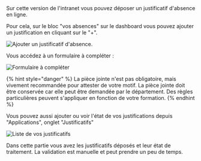 <div class="resume">
Sur cette version de l'intranet vous pouvez déposer un justificatif d'absence en ligne.
</div>

Pour cela, sur le bloc "vos absences" sur le dashboard vous pouvez ajouter un justification en cliquant sur le "+".

![Ajouter un justificatif d&apos;absence.](../.gitbook/assets/capture-de-cran-2020-09-21-a-15.05.37.png)

Vous accédez à un formulaire à compléter :

![Formulaire &#xE0; compl&#xE9;ter](../.gitbook/assets/capture-de-cran-2020-09-21-a-15.05.54.png)

{% hint style="danger" %} La pièce jointe n'est pas obligatoire, mais vivement recommandée pour attester de votre motif.
La pièce jointe doit être conservée car elle peut être demandée par le département. Des règles particulières peuvent
s'appliquer en fonction de votre formation. {% endhint %}

Vous pouvez aussi ajouter ou voir l'état de vos justifications depuis "Applications", onglet "Justificatifs"

![Liste de vos justificatifs](../.gitbook/assets/capture-de-cran-2020-09-21-a-15.06.43.png)

Dans cette partie vous avez les justificatifs déposés et leur état de traitement. La validation est manuelle et peut
prendre un peu de temps.

